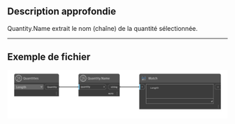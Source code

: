 ## Description approfondie
Quantity.Name extrait le nom (chaîne) de la quantité sélectionnée.
___
## Exemple de fichier

![Quantity.Name](./DynamoUnits.Quantity.Name_img.png)
